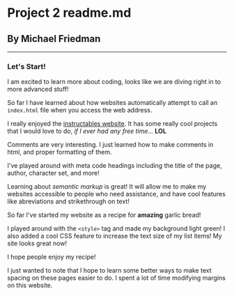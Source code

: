 # Project 2 readme.md
## By Michael Friedman

---

### Let's Start!
I am excited to learn more about coding, looks like we are diving right in to more advanced stuff!

So far I have learned about how websites automatically attempt to call an ```index.html``` file when you access the web address.

I really enjoyed the [instructables website](http://www.instructables.com/). It has some really cool projects that I would love to do, *if I ever had any free time...* **LOL**

Comments are very interesting. I just learned how to make comments in html, and proper formatting of them.

I've played around with meta code headings including the title of the page, author, character set, and more!

Learning about *semantic markup* is great! It will allow me to make my websites accessible to people who need assistance, and have cool features like abreviations and strikethrough on text!

So far I've started my website as a recipe for **amazing** garlic bread!

I played around with the ```<style>``` tag and made my background light green! I also added a cool CSS feature to increase the text size of my list items! My site looks great now!

I hope people enjoy my recipe!

I just wanted to note that I hope to learn some better ways to make text spacing on these pages easier to do. I spent a lot of time modifying margins on this website.
